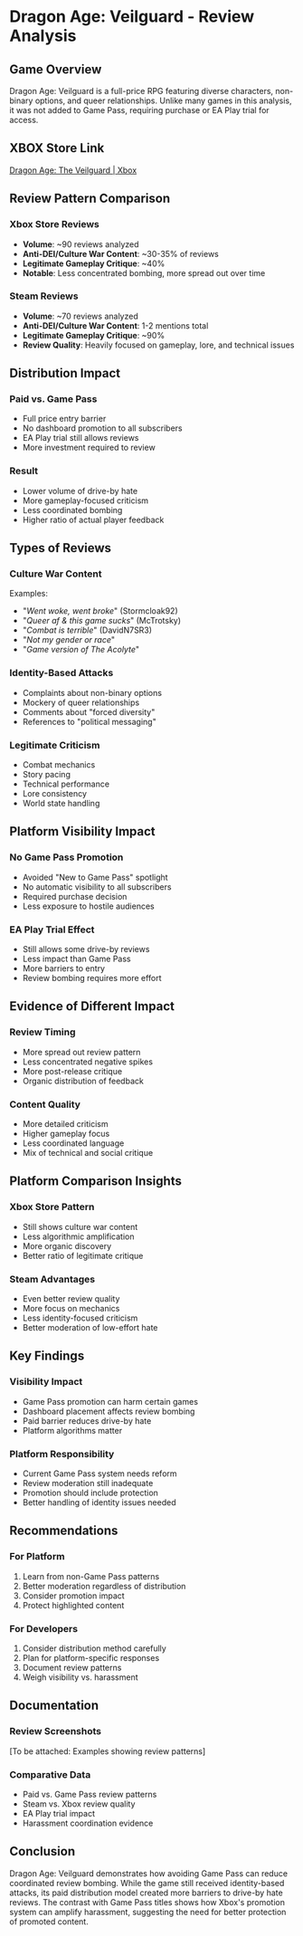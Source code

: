 # Dragon Age: Veilguard - Review Analysis

## Game Overview
Dragon Age: Veilguard is a full-price RPG featuring diverse characters, non-binary options, and queer relationships. Unlike many games in this analysis, it was not added to Game Pass, requiring purchase or EA Play trial for access.

## XBOX Store Link

[Dragon Age: The Veilguard | Xbox](https://www.xbox.com/en-GB/games/store/dragon-age-the-veilguard/bsdx4fnnc0dk)

## Review Pattern Comparison

### Xbox Store Reviews
- **Volume**: ~90 reviews analyzed
- **Anti-DEI/Culture War Content**: ~30-35% of reviews
- **Legitimate Gameplay Critique**: ~40%
- **Notable**: Less concentrated bombing, more spread out over time

### Steam Reviews
- **Volume**: ~70 reviews analyzed
- **Anti-DEI/Culture War Content**: 1-2 mentions total
- **Legitimate Gameplay Critique**: ~90%
- **Review Quality**: Heavily focused on gameplay, lore, and technical issues

## Distribution Impact

### Paid vs. Game Pass
- Full price entry barrier
- No dashboard promotion to all subscribers
- EA Play trial still allows reviews
- More investment required to review

### Result
- Lower volume of drive-by hate
- More gameplay-focused criticism
- Less coordinated bombing
- Higher ratio of actual player feedback

## Types of Reviews

### Culture War Content
Examples:
- "*Went woke, went broke*" (Stormcloak92)
- "*Queer af & this game sucks*" (McTrotsky)
- "*Combat is terrible*" (DavidN7SR3)
- "*Not my gender or race*"
- "*Game version of The Acolyte*"

### Identity-Based Attacks
- Complaints about non-binary options
- Mockery of queer relationships
- Comments about "forced diversity"
- References to "political messaging"

### Legitimate Criticism
- Combat mechanics
- Story pacing
- Technical performance
- Lore consistency
- World state handling

## Platform Visibility Impact

### No Game Pass Promotion
- Avoided "New to Game Pass" spotlight
- No automatic visibility to all subscribers
- Required purchase decision
- Less exposure to hostile audiences

### EA Play Trial Effect
- Still allows some drive-by reviews
- Less impact than Game Pass
- More barriers to entry
- Review bombing requires more effort

## Evidence of Different Impact

### Review Timing
- More spread out review pattern
- Less concentrated negative spikes
- More post-release critique
- Organic distribution of feedback

### Content Quality
- More detailed criticism
- Higher gameplay focus
- Less coordinated language
- Mix of technical and social critique

## Platform Comparison Insights

### Xbox Store Pattern
- Still shows culture war content
- Less algorithmic amplification
- More organic discovery
- Better ratio of legitimate critique

### Steam Advantages
- Even better review quality
- More focus on mechanics
- Less identity-focused criticism
- Better moderation of low-effort hate

## Key Findings

### Visibility Impact
- Game Pass promotion can harm certain games
- Dashboard placement affects review bombing
- Paid barrier reduces drive-by hate
- Platform algorithms matter

### Platform Responsibility
- Current Game Pass system needs reform
- Review moderation still inadequate
- Promotion should include protection
- Better handling of identity issues needed

## Recommendations

### For Platform
1. Learn from non-Game Pass patterns
2. Better moderation regardless of distribution
3. Consider promotion impact
4. Protect highlighted content

### For Developers
1. Consider distribution method carefully
2. Plan for platform-specific responses
3. Document review patterns
4. Weigh visibility vs. harassment

## Documentation

### Review Screenshots
[To be attached: Examples showing review patterns]

### Comparative Data
- Paid vs. Game Pass review patterns
- Steam vs. Xbox review quality
- EA Play trial impact
- Harassment coordination evidence

## Conclusion

Dragon Age: Veilguard demonstrates how avoiding Game Pass can reduce coordinated review bombing. While the game still received identity-based attacks, its paid distribution model created more barriers to drive-by hate reviews. The contrast with Game Pass titles shows how Xbox's promotion system can amplify harassment, suggesting the need for better protection of promoted content. 